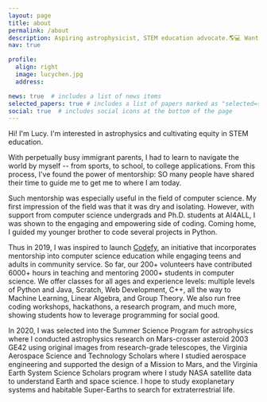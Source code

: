 ```yaml
---
layout: page
title: about
permalink: /about
description: Aspiring astrophysicist, STEM education advocate.🌎💻 Want to chat? <a href="mailto:lucychen@codefycs.org">Email me here!</a>📬
nav: true

profile:
  align: right
  image: lucychen.jpg
  address:

news: true  # includes a list of news items
selected_papers: true # includes a list of papers marked as "selected={true}"
social: true  # includes social icons at the bottom of the page
---
```


Hi! I'm Lucy. I'm interested in astrophysics and cultivating equity in STEM education.

With perpetually busy immigrant parents, I had to learn to navigate the world by myself -- from sports, to school, to college applications. From this process, I've found the power of mentorship: SO many people have shared their time to guide me to get me to where I am today.
<br>

Such mentorship was especially useful in the field of computer science. My first impression of the field was that it was dry and isolating. However, with support from computer science undergrads and Ph.D. students at AI4ALL, I was shown to the engaging and empowering side of coding. Coming home, I guided my younger brother to code several projects in Python.
<br>

Thus in 2019, I was inspired to launch <a href = "https://codefycs.org/">Codefy</a>, an initiative that incorporates mentorship into computer science education while engaging teens and adults in community service. So far, our 200+ volunteers have contributed 6000+ hours in teaching and mentoring 2000+ students in computer science. We offer classes for all ages and experience levels: multiple levels of Python and Java, Scratch, Web Development, C++, all the way to Machine Learning, Linear Algebra, and Group Theory. We also run free coding workshops, hackathons, a research program, and much more, showing students how to leverage programming for social good.
<br>

In 2020, I was selected into the Summer Science Program for astrophysics where I conducted astrophysics research on Mars-crosser asteroid 2003 GE42 using original images from research-grade telescopes, the Virginia Aerospace Science and Technology Scholars where I studied aerospace engineering and supported the design of a Mission to Mars, and the Virginia Earth System Science Scholars program where I study NASA satellite data to understand Earth and space science. I hope to study exoplanetary systems and habitable Super-Earths to search for extraterrestrial life.
